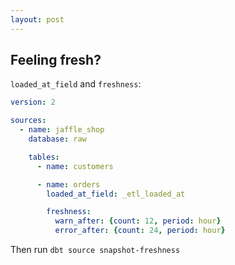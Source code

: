 ```yaml
---
layout: post
---
```


## Feeling fresh?
`loaded_at_field` and `freshness`:

```yml
version: 2

sources:
  - name: jaffle_shop
    database: raw

    tables:
      - name: customers

      - name: orders
        loaded_at_field: _etl_loaded_at

        freshness:
          warn_after: {count: 12, period: hour}
          error_after: {count: 24, period: hour}

```
Then run `dbt source snapshot-freshness`


